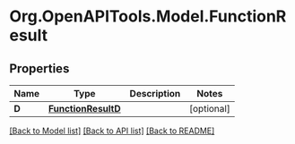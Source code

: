# Org.OpenAPITools.Model.FunctionResult

## Properties

Name | Type | Description | Notes
------------ | ------------- | ------------- | -------------
**D** | [**FunctionResultD**](FunctionResultD.md) |  | [optional] 

[[Back to Model list]](../README.md#documentation-for-models) [[Back to API list]](../README.md#documentation-for-api-endpoints) [[Back to README]](../README.md)

